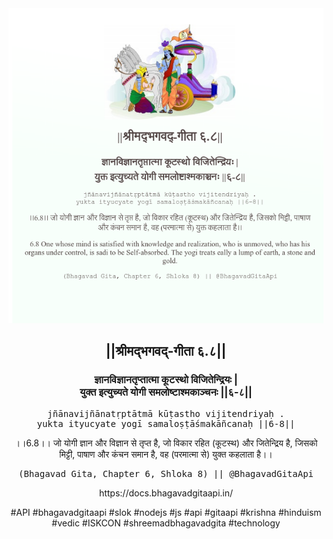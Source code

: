 <img src="../../asset/BG_6_8.png"/>
<center><h2>||श्रीमद्‍भगवद्‍-गीता ६.८||</h2>
<h3>ज्ञानविज्ञानतृप्तात्मा कूटस्थो विजितेन्द्रियः |<br/>युक्त इत्युच्यते योगी समलोष्टाश्मकाञ्चनः ||६-८||</h3>
<pre>jñānavijñānatṛptātmā kūṭastho vijitendriyaḥ .<br/>yukta ityucyate yogī samaloṣṭāśmakāñcanaḥ ||6-8||</pre>
<p>।।6.8।। जो योगी ज्ञान और विज्ञान से तृप्त है, जो विकार रहित (कूटस्थ) और जितेन्द्रिय है, जिसको मिट्टी, पाषाण और कंचन समान है, वह (परमात्मा से) युक्त कहलाता है।।</p>
<pre>(Bhagavad Gita, Chapter 6, Shloka 8) || @BhagavadGitaApi</pre><p>https://docs.bhagavadgitaapi.in/</p><p>#API #bhagavadgitaapi #slok #nodejs #js #api #gitaapi #krishna #hinduism #vedic #ISKCON #shreemadbhagavadgita #technology</p></center>